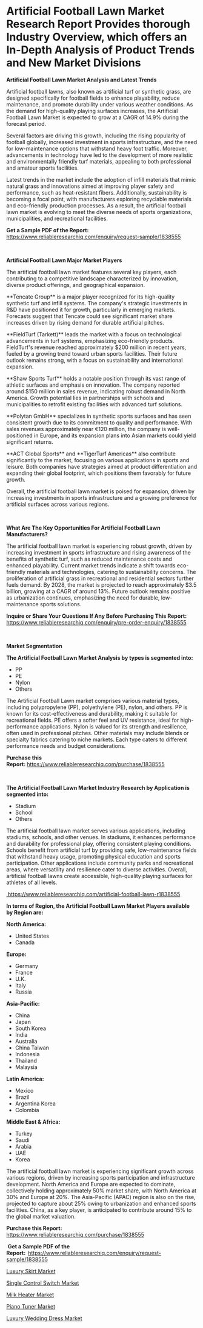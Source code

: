 <p><h1>Artificial Football Lawn Market Research Report Provides thorough Industry Overview, which offers an In-Depth Analysis of Product Trends and New Market Divisions</h1></p><p><strong>Artificial Football Lawn Market Analysis and Latest Trends</strong></p>
<p><p>Artificial football lawns, also known as artificial turf or synthetic grass, are designed specifically for football fields to enhance playability, reduce maintenance, and promote durability under various weather conditions. As the demand for high-quality playing surfaces increases, the Artificial Football Lawn Market is expected to grow at a CAGR of 14.9% during the forecast period. </p><p>Several factors are driving this growth, including the rising popularity of football globally, increased investment in sports infrastructure, and the need for low-maintenance options that withstand heavy foot traffic. Moreover, advancements in technology have led to the development of more realistic and environmentally friendly turf materials, appealing to both professional and amateur sports facilities.</p><p>Latest trends in the market include the adoption of infill materials that mimic natural grass and innovations aimed at improving player safety and performance, such as heat-resistant fibers. Additionally, sustainability is becoming a focal point, with manufacturers exploring recyclable materials and eco-friendly production processes. As a result, the artificial football lawn market is evolving to meet the diverse needs of sports organizations, municipalities, and recreational facilities.</p></p>
<p><strong>Get a Sample PDF of the Report:&nbsp;</strong> <a href="https://www.reliableresearchiq.com/enquiry/request-sample/1838555?utm_campaign=1137&utm_medium=2&utm_source=Github&utm_content=ia&utm_term=05042025&utm_id=artificial-football-lawn">https://www.reliableresearchiq.com/enquiry/request-sample/1838555</a></p>
<p>&nbsp;</p>
<p><strong>Artificial Football Lawn Major Market Players</strong></p>
<p><p>The artificial football lawn market features several key players, each contributing to a competitive landscape characterized by innovation, diverse product offerings, and geographical expansion.</p><p>**Tencate Group** is a major player recognized for its high-quality synthetic turf and infill systems. The company's strategic investments in R&D have positioned it for growth, particularly in emerging markets. Forecasts suggest that Tencate could see significant market share increases driven by rising demand for durable artificial pitches.</p><p>**FieldTurf (Tarkett)** leads the market with a focus on technological advancements in turf systems, emphasizing eco-friendly products. FieldTurf's revenue reached approximately $200 million in recent years, fueled by a growing trend toward urban sports facilities. Their future outlook remains strong, with a focus on sustainability and international expansion.</p><p>**Shaw Sports Turf** holds a notable position through its vast range of athletic surfaces and emphasis on innovation. The company reported around $150 million in sales revenue, indicating robust demand in North America. Growth potential lies in partnerships with schools and municipalities to retrofit existing facilities with advanced turf solutions.</p><p>**Polytan GmbH** specializes in synthetic sports surfaces and has seen consistent growth due to its commitment to quality and performance. With sales revenues approximately near €120 million, the company is well-positioned in Europe, and its expansion plans into Asian markets could yield significant returns.</p><p>**ACT Global Sports** and **TigerTurf Americas** also contribute significantly to the market, focusing on various applications in sports and leisure. Both companies have strategies aimed at product differentiation and expanding their global footprint, which positions them favorably for future growth.</p><p>Overall, the artificial football lawn market is poised for expansion, driven by increasing investments in sports infrastructure and a growing preference for artificial surfaces across various regions.</p></p>
<p>&nbsp;</p>
<p><strong>What Are The Key Opportunities For Artificial Football Lawn Manufacturers?</strong></p>
<p><p>The artificial football lawn market is experiencing robust growth, driven by increasing investment in sports infrastructure and rising awareness of the benefits of synthetic turf, such as reduced maintenance costs and enhanced playability. Current market trends indicate a shift towards eco-friendly materials and technologies, catering to sustainability concerns. The proliferation of artificial grass in recreational and residential sectors further fuels demand. By 2028, the market is projected to reach approximately $3.5 billion, growing at a CAGR of around 13%. Future outlook remains positive as urbanization continues, emphasizing the need for durable, low-maintenance sports solutions.</p></p>
<p><strong>Inquire or Share Your Questions If Any Before Purchasing This Report:</strong> <a href="https://www.reliableresearchiq.com/enquiry/pre-order-enquiry/1838555?utm_campaign=1137&utm_medium=2&utm_source=Github&utm_content=ia&utm_term=05042025&utm_id=artificial-football-lawn">https://www.reliableresearchiq.com/enquiry/pre-order-enquiry/1838555</a></p>
<p>&nbsp;</p>
<p><strong>Market Segmentation</strong></p>
<p><strong>The Artificial Football Lawn Market Analysis by types is segmented into:</strong></p>
<p><ul><li>PP</li><li>PE</li><li>Nylon</li><li>Others</li></ul></p>
<p><p>The Artificial Football Lawn market comprises various material types, including polypropylene (PP), polyethylene (PE), nylon, and others. PP is known for its cost-effectiveness and durability, making it suitable for recreational fields. PE offers a softer feel and UV resistance, ideal for high-performance applications. Nylon is valued for its strength and resilience, often used in professional pitches. Other materials may include blends or specialty fabrics catering to niche markets. Each type caters to different performance needs and budget considerations.</p></p>
<p><strong>Purchase this Report:&nbsp;</strong><a href="https://www.reliableresearchiq.com/purchase/1838555?utm_campaign=1137&utm_medium=2&utm_source=Github&utm_content=ia&utm_term=05042025&utm_id=artificial-football-lawn">https://www.reliableresearchiq.com/purchase/1838555</a></p>
<p>&nbsp;</p>
<p><strong>The Artificial Football Lawn Market Industry Research by Application is segmented into:</strong></p>
<p><ul><li>Stadium</li><li>School</li><li>Others</li></ul></p>
<p><p>The artificial football lawn market serves various applications, including stadiums, schools, and other venues. In stadiums, it enhances performance and durability for professional play, offering consistent playing conditions. Schools benefit from artificial turf by providing safe, low-maintenance fields that withstand heavy usage, promoting physical education and sports participation. Other applications include community parks and recreational areas, where versatility and resilience cater to diverse activities. Overall, artificial football lawns create accessible, high-quality playing surfaces for athletes of all levels.</p></p>
<p><a href="https://www.reliableresearchiq.com/artificial-football-lawn-r1838555?utm_campaign=1137&utm_medium=2&utm_source=Github&utm_content=ia&utm_term=05042025&utm_id=artificial-football-lawn">&nbsp;https://www.reliableresearchiq.com/artificial-football-lawn-r1838555</a></p>
<p><strong>In terms of Region, the Artificial Football Lawn Market Players available by Region are:</strong></p>
<p>
    <p> <strong> North America: </strong>
        <ul>
            <li>United States</li>
            <li>Canada</li>
        </ul>
        </p> 
    <p> <strong> Europe: </strong>
        <ul>
            <li>Germany</li>
            <li>France</li>
            <li>U.K.</li>
            <li>Italy</li>
            <li>Russia</li>
        </ul>
        </p> 
    <p> <strong> Asia-Pacific: </strong>
        <ul>
            <li>China</li>
            <li>Japan</li>
            <li>South Korea</li>
            <li>India</li>
            <li>Australia</li>
            <li>China Taiwan</li>
            <li>Indonesia</li>
            <li>Thailand</li>
            <li>Malaysia</li>
        </ul>
        </p> 
    <p> <strong> Latin America: </strong>
        <ul>
            <li>Mexico</li>
            <li>Brazil</li>
            <li>Argentina Korea</li>
            <li>Colombia</li>
        </ul>
        </p> 
    <p> <strong> Middle East & Africa: </strong>
        <ul>
            <li>Turkey</li>
            <li>Saudi</li>
            <li>Arabia</li>
            <li>UAE</li>
            <li>Korea</li>
        </ul>
    </p>
    </p>
<p><p>The artificial football lawn market is experiencing significant growth across various regions, driven by increasing sports participation and infrastructure development. North America and Europe are expected to dominate, collectively holding approximately 50% market share, with North America at 30% and Europe at 20%. The Asia-Pacific (APAC) region is also on the rise, projected to capture about 25% owing to urbanization and enhanced sports facilities. China, as a key player, is anticipated to contribute around 15% to the global market valuation.</p></p>
<p><strong>Purchase this Report: </strong><a href="https://www.reliableresearchiq.com/purchase/1838555?utm_campaign=1137&utm_medium=2&utm_source=Github&utm_content=ia&utm_term=05042025&utm_id=artificial-football-lawn">https://www.reliableresearchiq.com/purchase/1838555</a></p>
<p>&nbsp;<strong>Get a Sample PDF of the Report:&nbsp;&nbsp;</strong><a href="https://www.reliableresearchiq.com/enquiry/request-sample/1838555?utm_campaign=1137&utm_medium=2&utm_source=Github&utm_content=ia&utm_term=05042025&utm_id=artificial-football-lawn">https://www.reliableresearchiq.com/enquiry/request-sample/1838555</a></p>
<p><strong></strong></p>
<p><p><a href="https://github.com/doganaqev/Market-Research-Report-List-1/blob/main/luxury-skirt-market.md?utm_campaign=1137&utm_medium=2&utm_source=Github&utm_content=ia&utm_term=05042025&utm_id=artificial-football-lawn">Luxury Skirt Market</a></p><p><a href="https://github.com/yenagmah/Market-Research-Report-List-1/blob/main/single-control-switch-market.md?utm_campaign=1137&utm_medium=2&utm_source=Github&utm_content=ia&utm_term=05042025&utm_id=artificial-football-lawn">Single Control Switch Market</a></p><p><a href="https://github.com/cevzarvargem/Market-Research-Report-List-1/blob/main/milk-heater-market.md?utm_campaign=1137&utm_medium=2&utm_source=Github&utm_content=ia&utm_term=05042025&utm_id=artificial-football-lawn">Milk Heater Market</a></p><p><a href="https://github.com/navodfetiya/Market-Research-Report-List-1/blob/main/piano-tuner-market.md?utm_campaign=1137&utm_medium=2&utm_source=Github&utm_content=ia&utm_term=05042025&utm_id=artificial-football-lawn">Piano Tuner Market</a></p><p><a href="https://github.com/omemaeuseda/Market-Research-Report-List-1/blob/main/luxury-wedding-dress-market.md?utm_campaign=1137&utm_medium=2&utm_source=Github&utm_content=ia&utm_term=05042025&utm_id=artificial-football-lawn">Luxury Wedding Dress Market</a></p></p>